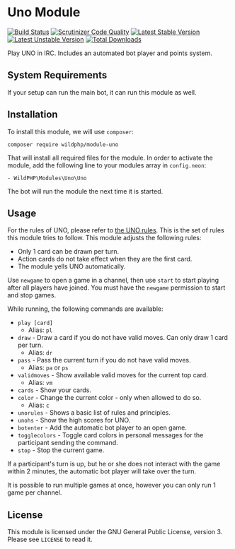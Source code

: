 # Uno Module
[![Build Status](https://scrutinizer-ci.com/g/WildPHP/module-uno/badges/build.png?b=master)](https://scrutinizer-ci.com/g/WildPHP/module-uno/build-status/master)
[![Scrutinizer Code Quality](https://scrutinizer-ci.com/g/WildPHP/module-uno/badges/quality-score.png?b=master)](https://scrutinizer-ci.com/g/WildPHP/module-uno/?branch=master)
[![Latest Stable Version](https://poser.pugx.org/wildphp/module-uno/v/stable)](https://packagist.org/packages/wildphp/module-uno)
[![Latest Unstable Version](https://poser.pugx.org/wildphp/module-uno/v/unstable)](https://packagist.org/packages/wildphp/module-uno)
[![Total Downloads](https://poser.pugx.org/wildphp/module-uno/downloads)](https://packagist.org/packages/wildphp/module-uno)

Play UNO in IRC. Includes an automated bot player and points system.

## System Requirements
If your setup can run the main bot, it can run this module as well.

## Installation
To install this module, we will use `composer`:

```composer require wildphp/module-uno```

That will install all required files for the module. In order to activate the module, add the following line to your modules array in `config.neon`:

    - WildPHP\Modules\Uno\Uno

The bot will run the module the next time it is started.

## Usage
For the rules of UNO, please refer to [the UNO rules](http://www.unorules.com/). This is the set of rules this module tries to follow.
This module adjusts the following rules:
* Only 1 card can be drawn per turn.
* Action cards do not take effect when they are the first card.
* The module yells UNO automatically.

Use `newgame` to open a game in a channel, then use `start` to start playing after all players have joined.
You must have the `newgame` permission to start and stop games.

While running, the following commands are available:

* `play [card]`
    * Alias: `pl`
* `draw` - Draw a card if you do not have valid moves. Can only draw 1 card per turn.
    * Alias: `dr`
* `pass` - Pass the current turn if you do not have valid moves.
    * Alias: `pa` or `ps`
* `validmoves` - Show available valid moves for the current top card.
    * Alias: `vm`
* `cards` - Show your cards.
* `color` - Change the current color - only when allowed to do so.
    * Alias: `c`
* `unorules` - Shows a basic list of rules and principles.
* `unohs` - Show the high scores for UNO.
* `botenter` - Add the automatic bot player to an open game.
* `togglecolors` - Toggle card colors in personal messages for the participant sending the command. 
* `stop` - Stop the current game.

If a participant's turn is up, but he or she does not interact with the game within 2 minutes, the automatic bot player will
take over the turn.

It is possible to run multiple games at once, however you can only run 1 game per channel.


## License
This module is licensed under the GNU General Public License, version 3. Please see `LICENSE` to read it.
